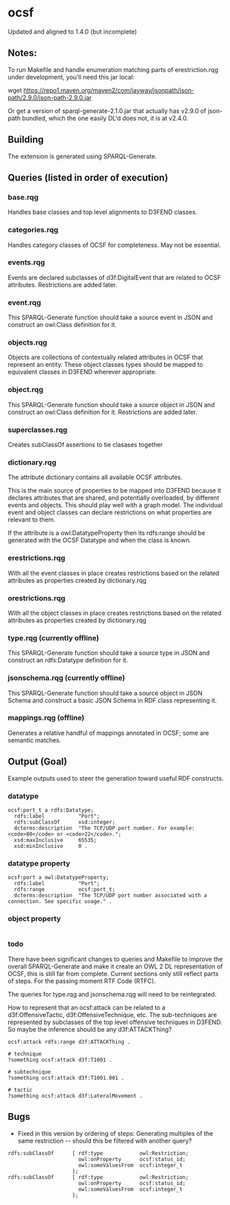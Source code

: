 # ocsf

Updated and aligned to 1.4.0 (but incomplete)
 
## Notes: 

To run Makefile and handle enumeration matching parts of
erestriction.rqg under development, you'll need this jar local:

wget https://repo1.maven.org/maven2/com/jayway/jsonpath/json-path/2.9.0/json-path-2.9.0.jar

Or get a version of sparql-generate-2.1.0.jar that actually has v2.9.0
of json-path bundled, which the one easily DL'd does not, it is at
v2.4.0.

## Building
The extension is generated using SPARQL-Generate.

## Queries (listed in order of execution)

### base.rqg
Handles base classes and top level alignments to D3FEND classes.

### categories.rqg
Handles category classes of OCSF for completeness. May not be essential.

### events.rqg
Events are declared subclasses of d3f:DigitalEvent that are related to
OCSF attributes. Restrictions are added later.

### event.rqg
This SPARQL-Generate function should take a source event in JSON
and construct an owl:Class definition for it.

### objects.rqg
Objects are collections of contextually related attributes in OCSF
that represent an entity. These object classes types should be mapped
to equivalent classes in D3FEND wherever appropriate. 

### object.rqg
This SPARQL-Generate function should take a source object in JSON and
construct an owl:Class definition for it. Restrictions are added
later.

### superclasses.rqg
Creates subClassOf assertions to tie clasases together

### dictionary.rqg
The attribute dictionary contains all available OCSF attributes.

This is the main source of properties to be mapped into D3FEND because
it declares attributes that are shared, and potentially overloaded, by
different events and objects. This should play well with a graph
model. The individual event and object classes can declare
restrictions on what properties are relevant to them.

If the attribute is a owl:DatatypeProperty then its rdfs:range should
be generated with the OCSF Datatype and when the class is known.

### erestrictions.rqg
With all the event classes in place creates restrictions based
on the related attributes as properties created by dictionary.rqg

### orestrictions.rqg
With all the object classes in place creates restrictions based
on the related attributes as properties created by dictionary.rqg

### type.rqg (currently offline)
This SPARQL-Generate function should take a source type in JSON
and construct an rdfs:Datatype definition for it.

### jsonschema.rqg (currently offline)
This SPARQL-Generate function should take a source object in JSON
Schema and construct a basic JSON Schema in RDF class representing it.

### mappings.rqg (offline)
Generates a relative handful of mappings annotated in OCSF; some are
semantic matches.

## Output (Goal)
Example outputs used to steer the generation toward useful RDF constructs.
### datatype

``` turtle
ocsf:port_t a rdfs:Datatype;
  rdfs:label           "Port";
  rdfs:subClassOf      xsd:integer;
  dcterms:description  "The TCP/UDP port number. For example: <code>80</code> or <code>22</code>.";
  xsd:maxInclusive     65535;
  xsd:minInclusive     0 .
```

### datatype property

``` turtle
ocsf:port a owl:DatatypeProperty;
  rdfs:label           "Port";
  rdfs:range           ocsf:port_t;
  dcterms:description  "The TCP/UDP port number associated with a connection. See specific usage." .
```

### object property

``` turtle

```
### todo

There have been significant changes to queries and Makefile to improve
the overall SPARQL-Generate and make it create an OWL 2 DL
representation of OCSF, this is still far from complete.  Current
sections only still reflect parts of steps.  For the passing moment
RTF Code (RTFC).

The queries for type.rqg and jsonschema.rqg will need to be
reintegrated.

How to represent that an ocsf:attack can be related to a
d3f:OffensiveTactic, d3f:OffensiveTechnique, etc. The sub-techniques
are represented by subclasses of the top level offensive techniques
in D3FEND. So maybe the inference should be any d3f:ATTACKThing?
``` turtle
ocsf:attack rdfs:range d3f:ATTACKThing . 
```

``` turtle
# technique
?something ocsf:attack d3f:T1001 .
```

``` turtle
# subtechnique
?something ocsf:attack d3f:T1001.001 .
```

``` turtle
# tactic
?something ocsf:attack d3f:LateralMovement .
```

## Bugs

* Fixed in this version by ordering of steps: 
  Generating multiples of the same restriction
  -- should this be filtered with another query?

``` turtle
rdfs:subClassOf      [ rdf:type            owl:Restriction;
                       owl:onProperty      ocsf:status_id;
                       owl:someValuesFrom  ocsf:integer_t
                     ];
rdfs:subClassOf      [ rdf:type            owl:Restriction;
                       owl:onProperty      ocsf:status_id;
                       owl:someValuesFrom  ocsf:integer_t
                     ];
```

